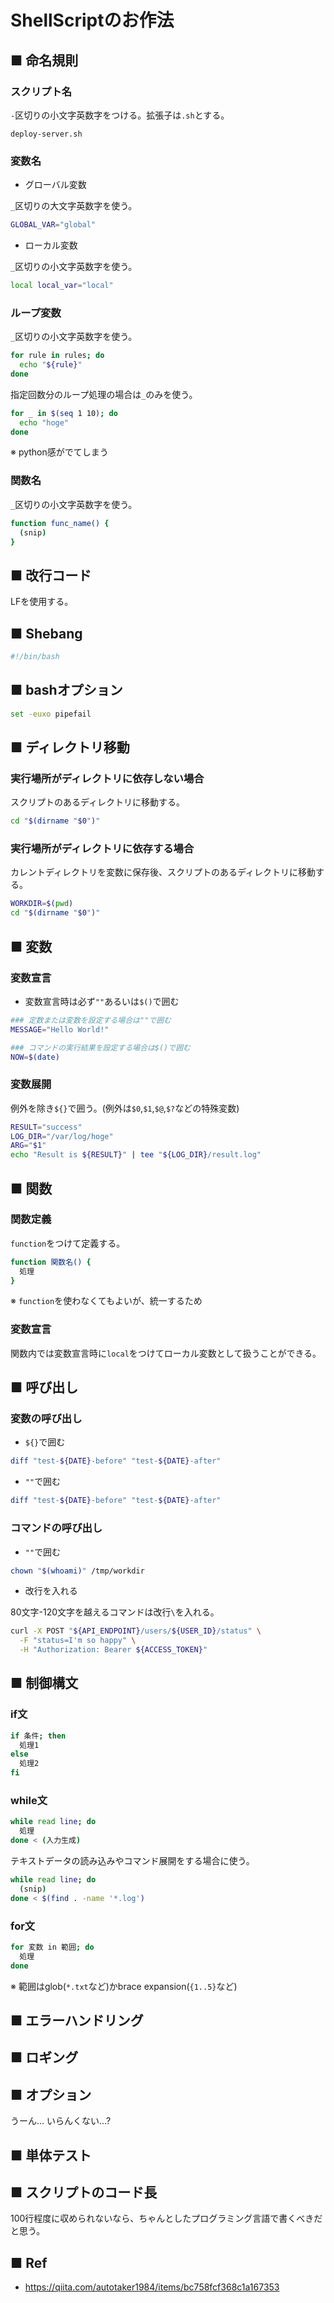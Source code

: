 # ShellScriptのお作法
## ■ 命名規則
### スクリプト名
`-`区切りの小文字英数字をつける。拡張子は`.sh`とする。
```
deploy-server.sh
```

### 変数名
- グローバル変数

`_`区切りの大文字英数字を使う。
```sh
GLOBAL_VAR="global"
```
- ローカル変数

`_`区切りの小文字英数字を使う。
```sh
local local_var="local"
```
### ループ変数
`_`区切りの小文字英数字を使う。
```sh
for rule in rules; do
  echo "${rule}"
done
```
指定回数分のループ処理の場合は`_`のみを使う。
```sh
for _ in $(seq 1 10); do
  echo "hoge"
done
```
※ python感がでてしまう

### 関数名
`_`区切りの小文字英数字を使う。
```sh
function func_name() {
  (snip)
}
```

## ■ 改行コード
LFを使用する。

## ■ Shebang
```sh
#!/bin/bash
```

## ■ bashオプション
```sh
set -euxo pipefail
```

## ■ ディレクトリ移動
### 実行場所がディレクトリに依存しない場合
スクリプトのあるディレクトリに移動する。
```sh
cd "$(dirname "$0")"
```

### 実行場所がディレクトリに依存する場合
カレントディレクトリを変数に保存後、スクリプトのあるディレクトリに移動する。
```sh
WORKDIR=$(pwd)
cd "$(dirname "$0")"
```

## ■ 変数
### 変数宣言
- 変数宣言時は必ず`""`あるいは`$()`で囲む
```sh
### 定数または変数を設定する場合は""で囲む
MESSAGE="Hello World!"

### コマンドの実行結果を設定する場合は$()で囲む
NOW=$(date)
```
### 変数展開
例外を除き`${}`で囲う。(例外は`$0`,`$1`,`$@`,`$?`などの特殊変数)
```sh
RESULT="success"
LOG_DIR="/var/log/hoge"
ARG="$1"
echo "Result is ${RESULT}" | tee "${LOG_DIR}/result.log"
```
## ■ 関数
### 関数定義
`function`をつけて定義する。
```sh
function 関数名() {
  処理
}
```
※ `function`を使わなくてもよいが、統一するため
### 変数宣言
関数内では変数宣言時に`local`をつけてローカル変数として扱うことができる。
## ■ 呼び出し
### 変数の呼び出し
- `${}`で囲む
```sh
diff "test-${DATE}-before" "test-${DATE}-after"
```
- `""`で囲む
```sh
diff "test-${DATE}-before" "test-${DATE}-after"
```
### コマンドの呼び出し
- `""`で囲む
```sh
chown "$(whoami)" /tmp/workdir
```
- 改行を入れる

80文字-120文字を越えるコマンドは改行`\`を入れる。
```sh
curl -X POST "${API_ENDPOINT}/users/${USER_ID}/status" \
  -F "status=I'm so happy" \
  -H "Authorization: Bearer ${ACCESS_TOKEN}" 
```
## ■ 制御構文
### if文
```sh
if 条件; then
  処理1
else
  処理2
fi
```
### while文
```sh
while read line; do
  処理
done < (入力生成)
```
テキストデータの読み込みやコマンド展開をする場合に使う。
```sh
while read line; do
  (snip)
done < $(find . -name '*.log')
```
### for文
```sh
for 変数 in 範囲; do
  処理
done
```
※ 範囲はglob(`*.txt`など)かbrace expansion(`{1..5}`など)  
## ■ エラーハンドリング
## ■ ロギング
## ■ オプション
うーん... いらんくない...?
## ■ 単体テスト
## ■ スクリプトのコード長
100行程度に収められないなら、ちゃんとしたプログラミング言語で書くべきだと思う。
## ■ Ref
- https://qiita.com/autotaker1984/items/bc758fcf368c1a167353
